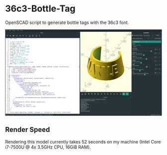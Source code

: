 # 36c3-Bottle-Tag
OpenSCAD script to generate bottle tags with the 36c3 font.

![](assets/png/screenshot.png)

## Render Speed
Rendering this model currently takes 52 seconds on my machine (Intel Core i7-7500U @ 4x 3.5GHz CPU, 16GiB RAM).
